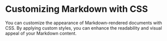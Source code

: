 # Customizing Markdown with CSS

You can customize the appearance of Markdown-rendered documents with CSS. By applying custom styles, you can enhance the readability and visual appeal of your Markdown content.
